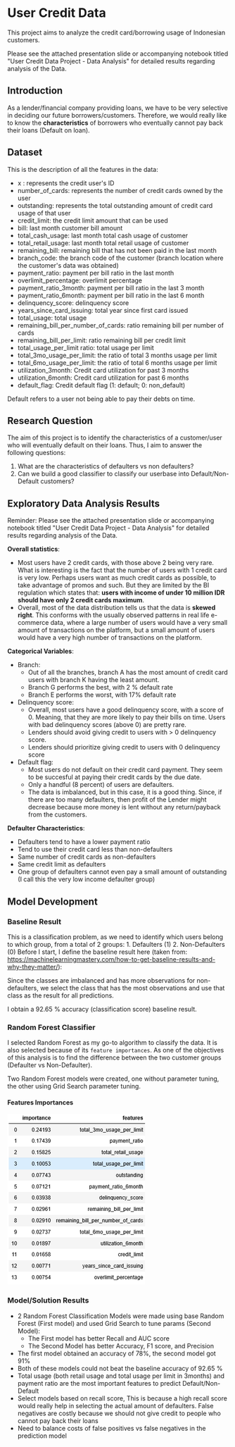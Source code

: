 # User Credit Data

This project aims to analyze the credit card/borrowing usage of Indonesian customers.

Please see the attached presentation slide or accompanying notebook titled "User Credit Data Project - Data Analysis" for detailed results regarding analysis of the Data.

## Introduction

As a lender/financial company providing loans, we have to be very selective in deciding our future borrowers/customers.
Therefore, we would really like to know the **characteristics** of borrowers who eventually cannot pay back their loans (Default on loan).

## Dataset

This is the description of all the features in the data:

- x : represents the credit user's ID
- number_of_cards: represents the number of credit cards owned by the user
- outstanding: represents the total outstanding amount of credit card usage of that user
- credit_limit: the credit limit amount that can be used
- bill: last month customer bill amount
- total_cash_usage: last month total cash usage of customer
- total_retail_usage: last month total retail usage of customer
- remaining_bill: remaining bill that has not been paid in the last month
- branch_code: the branch code of the customer (branch location where the customer's data was obtained)
- payment_ratio: payment per bill ratio in the last month
- overlimit_percentage: overlimit percentage
- payment_ratio_3month: payment per bill ratio in the last 3 month
- payment_ratio_6month: payment per bill ratio in the last 6 month
- delinquency_score: delinquency score
- years_since_card_issuing: total year since first card issued
- total_usage: total usage
- remaining_bill_per_number_of_cards: ratio remaining bill per number of cards
- remaining_bill_per_limit: ratio remaining bill per credit limit
- total_usage_per_limit ratio: total usage per limit
- total_3mo_usage_per_limit: the ratio of total 3 months usage per limit
- total_6mo_usage_per_limit: the ratio of total 6 months usage per limit
- utilization_3month: Credit card utilization for past 3 months
- utilization_6month: Credit card utilization for past 6 months
- default_flag: Credit default flag (1: default; 0: non_default)

Default refers to a user not being able to pay their debts on time.

## Research Question

The aim of this project is to identify the characteristics of a customer/user who will eventually default on their loans. Thus, I aim to answer the following questions:

1. What are the characteristics of defaulters vs non defaulters?
2. Can we build a good classifier to classify our userbase into Default/Non-Default customers?

## Exploratory Data Analysis Results

Reminder:
Please see the attached presentation slide or accompanying notebook titled "User Credit Data Project - Data Analysis" for detailed results regarding analysis of the Data.

**Overall statistics**:

- Most users have 2 credit cards, with those above 2 being very rare.
  What is interesting is the fact that the number of users with 1 credit card is very low.
  Perhaps users want as much credit cards as possible, to take advantage of promos and such. But they are limited by the BI regulation which states that:
  **users with income of under 10 million IDR should have only 2 credit cards maximum**.
- Overall, most of the data distribution tells us that the data is **skewed right**. This conforms with the usually observed patterns in real life e-commerce data, where a large number of users would have a very small amount of transactions on the platform, but a small amount of users would have a very high number of transactions on the platform.

**Categorical Variables**:

- Branch:
  - Out of all the branches, branch A has the most amount of credit card users with branch K having the least amount.
  - Branch G performs the best, with 2 % default rate
  - Branch E performs the worst, with 17% default rate
- Delinquency score:
  - Overall, most users have a good delinquency score, with a score of 0. Meaning, that they are more likely to pay their bills on time. Users with bad delinquency scores (above 0) are pretty rare.
  - Lenders should avoid giving credit to users with > 0 delinquency score.
  - Lenders should prioritize giving credit to users with 0 delinquency score
- Default flag:
  - Most users do not default on their credit card payment. They seem to be succesful at paying their credit cards by the due date.
  - Only a handful (8 percent) of users are defaulters.
  - The data is imbalanced, but in this case, it is a good thing. Since, if there are too many defaulters, then profit of the Lender might decrease because more money is lent
    without any return/payback from the customers.

**Defaulter Characteristics**:

- Defaulters tend to have a lower payment ratio
- Tend to use their credit card less than non-defaulters
- Same number of credit cards as non-defaulters
- Same credit limit as defaulters
- One group of defaulters cannot even pay a small amount of outstanding (I call this the very low income defaulter group)

## Model Development

### Baseline Result

This is a classification problem, as we need to identify which users belong to which group, from a total of 2 groups: 1. Defaulters (1) 2. Non-Defaulters (0)
Before I start, I define the baseline result here (taken from: https://machinelearningmastery.com/how-to-get-baseline-results-and-why-they-matter/):

Since the classes are imbalanced and has more observations for non-defaulters, we select the class that has the most observations and use that class as the result for all predictions.

I obtain a 92.65 % accuracy (classification score) baseline result.

### Random Forest Classifier

I selected Random Forest as my go-to algorithm to classify the data. It is also selected because of its `feature importances`. As one of the objectives of this analysis
is to find the difference between the two customer groups (Defaulter vs Non-Defaulter).

Two Random Forest models were created, one without parameter tuning, the other using Grid Search parameter tuning.

#### Features Importances

![Features Importances](/images/features-importances.png)

### Model/Solution Results

- 2 Random Forest Classification Models were made using base Random Forest (First model) and used Grid Search to tune params (Second Model):
  - The First model has better Recall and AUC score
  - The Second Model has better Accuracy, F1 score, and Precision
- The first model obtained an accuracy of 78%, the second model got 91%
- Both of these models could not beat the baseline accuracy of 92.65 %
- Total usage (both retail usage and total usage per limit in 3months) and payment ratio are the most important features to predict Default/Non-Default
- Select models based on recall score, This is because a high recall score would really help in selecting the actual amount of defaulters. False negatives are costly because we should not give credit to people who cannot pay back their loans
- Need to balance costs of false positives vs false negatives in the prediction model
